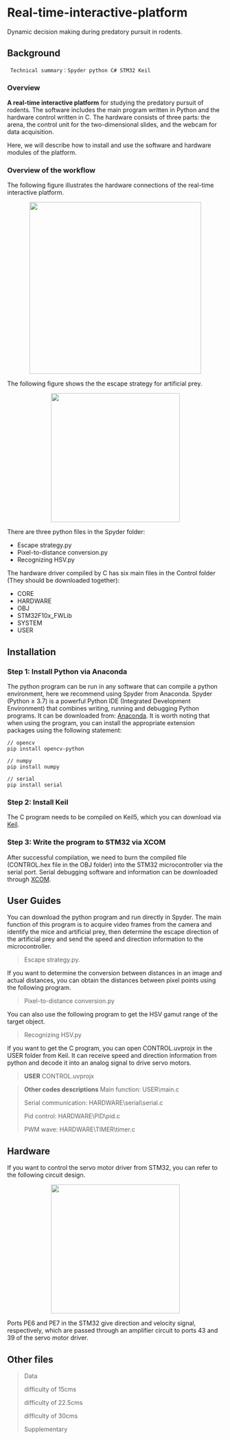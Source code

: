 # Real-time-interactive-platform
Dynamic decision making during predatory pursuit in rodents.
## Background

` Technical summary：Spyder python C# STM32 Keil`

### Overview
 **A real-time interactive platform** for studying the predatory pursuit of rodents. The software includes the main program written in Python and the hardware control written in C. The hardware consists of three parts: the arena, the control unit for the two-dimensional slides, and the webcam for data acquisition. 
 
Here, we will describe how to install and use the software and hardware modules of the platform.

### Overview of the workflow
The following figure illustrates the hardware connections of the real-time interactive platform.

<div align="center">
<p align="center">
<img src="https://i.postimg.cc/dVkxKxkk/1.png" height="400">
</div>


The following figure shows the the escape strategy for artificial prey.

<div align="center">
<p align="center">
<img src="https://i.postimg.cc/L8DwD11v/2.png" height="300">
</div>


There are three python files in the Spyder folder:
* Escape strategy.py
* Pixel-to-distance conversion.py
* Recognizing HSV.py

The hardware driver compiled by C has six main files in the Control folder (They should be downloaded together): 
* CORE
* HARDWARE
* OBJ
* STM32F10x_FWLib
* SYSTEM
* USER
## Installation
### Step 1: Install Python via Anaconda
The python program can be run in any software that can compile a python environment, here we recommend using Spyder from Anaconda. Spyder (Python ≥ 3.7) is a powerful Python IDE (Integrated Development Environment) that combines writing, running and debugging Python programs.
 It can be downloaded from: [Anaconda](https://www.anaconda.com/).
 It is worth noting that when using the program, you can install the appropriate extension packages using the following statement:
 

```
// opencv
pip install opencv-python
```
```
// numpy
pip install numpy
```
```
// serial
pip install serial
```
### Step 2: Install Keil
The C program needs to be compiled on Keil5, which you can download via [Keil](https://www.keil.com/download/).
### Step 3: Write the program to STM32 via XCOM
After successful compilation, we need to burn the compiled file (CONTROL.hex file in the OBJ folder) into the STM32 microcontroller via the serial port. Serial debugging software and information can be downloaded through [XCOM](http://47.111.11.73/docs/index.html).

## User Guides
You can download the python program and run directly in Spyder. The main function of this program is to acquire video frames from the camera and identify the mice and artificial prey, then determine the escape direction of the artificial prey and send the speed and direction information to the microcontroller.
>Escape strategy.py.

If you want to determine the conversion between distances in an image and actual distances, you can obtain the distances between pixel points using the following program.
>Pixel-to-distance conversion.py

You can also use the following program to get the HSV gamut range of the target object.
> Recognizing HSV.py


If you want to get the C program, you can open CONTROL.uvprojx in the USER folder from Keil. It can receive speed and direction information from python and decode it into an analog signal to drive servo motors.
> **USER**
>CONTROL.uvprojx

> **Other codes descriptions**
>Main function: USER\main.c
> 
>Serial communication: HARDWARE\serial\serial.c
> 
>Pid control: HARDWARE\PID\pid.c
> 
>PWM wave: HARDWARE\TIMER\timer.c

## Hardware
If you want to control the servo motor driver from STM32, you can refer to the following circuit design.

<div align="center">
<p align="center">
<img src="https://i.postimg.cc/Mp3Hs9RP/3.png" height="300">
</div>
Ports PE6 and PE7 in the STM32 give direction and velocity signal, respectively, which are passed through an amplifier circuit to ports 43 and 39 of the servo motor driver.

## Other files
>Data
>
>difficulty of 15cms
>
>difficulty of 22.5cms
>
>difficulty of 30cms
>
>Supplementary
>

